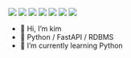 <a href="https://hyongkui.tistory.com/" target="_blank"><img src="https://img.shields.io/badge/Tistory-000000?style=for-the-badge&logo=tistory&logoColor=white"></a>
<img src="https://img.shields.io/badge/Python-3776AB?style=for-the-badge&logo=python&logoColor=white"></a>
<img src="https://img.shields.io/badge/FastAPI-009688?style=for-the-badge&logo=fastapi&logoColor=white"></a>
<img src="https://img.shields.io/badge/MySQL-4479A1?style=for-the-badge&logo=mysql&logoColor=white"></a>
<img src="https://img.shields.io/badge/AWS EC2-FF9900?style=for-the-badge&logo=amazonec2&logoColor=white"></a>
<img src="https://img.shields.io/badge/AWS RDS-527FFF?style=for-the-badge&logo=amazonrds&logoColor=white"></a>
<img src="https://img.shields.io/badge/Docker-2496ED?style=for-the-badge&logo=docker&logoColor=white"></a>


- 👋 Hi, I’m kim
- 👀 Python / FastAPI / RDBMS
- 🌱 I’m currently learning Python 
